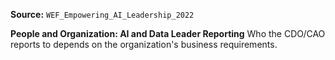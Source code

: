 **Source:** `WEF_Empowering_AI_Leadership_2022`

**People and Organization: AI and Data Leader Reporting**
Who the CDO/CAO reports to depends on the organization's business requirements.
